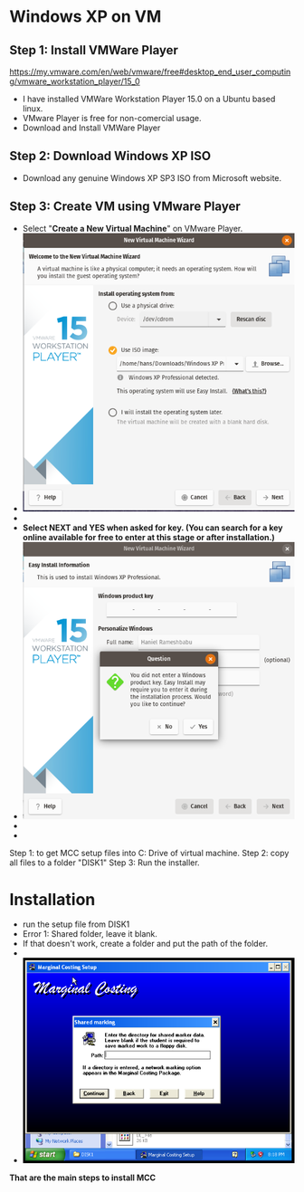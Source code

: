 <!-- TITLE: VM MCC -->
<!-- SUBTITLE: How to install MCC app on VM -->

# Windows XP on VM
## Step 1: Install VMWare Player
https://my.vmware.com/en/web/vmware/free#desktop_end_user_computing/vmware_workstation_player/15_0

* I have installed VMWare Workstation Player 15.0 on a Ubuntu based linux.
* VMware Player is free for non-comercial usage.
* Download and Install VMWare Player

## Step 2: Download Windows XP ISO
* Download any genuine Windows XP SP3 ISO from Microsoft website.


## Step 3: Create VM using VMware Player
* Select "**Create a New Virtual Machine**" on VMware Player.
* ![Vmplayerisoselect](/uploads/vmplayerisoselect.png "Vmplayerisoselect")
*
* **Select NEXT and YES when asked for key. (You can search for a key online available for free to enter at this stage or after installation.)**
* ![Vmpxpkeyaskvm](/uploads/vmpxpkeyaskvm.png "Vmpxpkeyaskvm")
*
* 


Step 1: to get MCC setup files into C: Drive of virtual machine.
Step 2: copy all files to a folder "DISK1"
Step 3: Run the installer.

# Installation
* run the setup file from DISK1
* Error 1: Shared folder, leave it blank.
* If that doesn't work, create a folder and put the path of the folder.
* 
* ![Sharedmcc](/uploads/sharedmcc.png "Sharedmcc")

**That are the main steps to install MCC**

